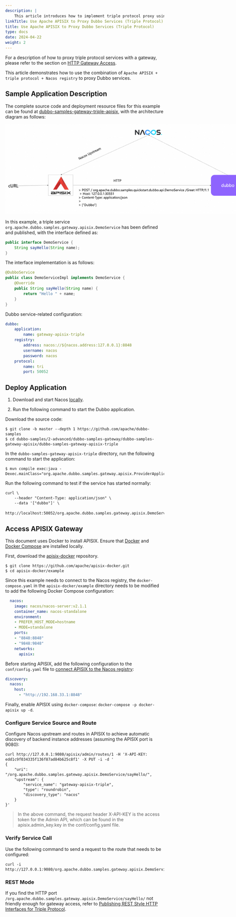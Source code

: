 ```yaml
---
description: |
    This article introduces how to implement triple protocol proxy using Apache APISIX, with Nacos as the registry.
linkTitle: Use Apache APISIX to Proxy Dubbo Services (Triple Protocol)
title: Use Apache APISIX to Proxy Dubbo Services (Triple Protocol)
type: docs
date: 2024-04-22
weight: 2
---
```


For a description of how to proxy triple protocol services with a gateway, please refer to the section on [HTTP Gateway Access](/en/overview/mannual/java-sdk/tasks/gateway/triple/).

This article demonstrates how to use the combination of `Apache APISIX + triple protocol + Nacos registry` to proxy Dubbo services.

## Sample Application Description

The complete source code and deployment resource files for this example can be found at [dubbo-samples-gateway-triple-apisix](https://github.com/apache/dubbo-samples/tree/master/2-advanced/dubbo-samples-gateway/dubbo-samples-gateway-apisix/dubbo-samples-gateway-apisix-triple), with the architecture diagram as follows:

<img style="max-width:800px;height:auto;" src="/imgs/v3/tasks/gateway/apisix-nacos-dubbo.png"/>

In this example, a triple service `org.apache.dubbo.samples.gateway.apisix.DemoService` has been defined and published, with the interface defined as:

```java
public interface DemoService {
	String sayHello(String name);
}
```

The interface implementation is as follows:

```java
@DubboService
public class DemoServiceImpl implements DemoService {
    @Override
    public String sayHello(String name) {
        return "Hello " + name;
    }
}
```

Dubbo service-related configuration:

```yaml
dubbo:
    application:
        name: gateway-apisix-triple
    registry:
        address: nacos://${nacos.address:127.0.0.1}:8848
        username: nacos
        password: nacos
    protocol:
        name: tri
        port: 50052
```

## Deploy Application

1. Download and start Nacos [locally](/en/overview/reference/integrations/nacos/#本地下载).

2. Run the following command to start the Dubbo application.

Download the source code:

```shell
$ git clone -b master --depth 1 https://github.com/apache/dubbo-samples
$ cd dubbo-samples/2-advanced/dubbo-samples-gateway/dubbo-samples-gateway-apisix/dubbo-samples-gateway-apisix-triple
```

In the `dubbo-samples-gateway-apisix-triple` directory, run the following command to start the application:

```shell
$ mvn compile exec:java -Dexec.mainClass="org.apache.dubbo.samples.gateway.apisix.ProviderApplication"
```

Run the following command to test if the service has started normally:

```shell
curl \
    --header "Content-Type: application/json" \
    --data '["dubbo"]' \
    http://localhost:50052/org.apache.dubbo.samples.gateway.apisix.DemoService/sayHello/
```

## Access APISIX Gateway

This document uses Docker to install APISIX. Ensure that [Docker](https://www.docker.com/) and [Docker Compose](https://docs.docker.com/compose/) are installed locally.

First, download the [apisix-docker](https://github.com/apache/apisix-docker) repository.

```shell
$ git clone https://github.com/apache/apisix-docker.git
$ cd apisix-docker/example
```

Since this example needs to connect to the Nacos registry, the `docker-compose.yaml` in the `apisix-docker/example` directory needs to be modified to add the following Docker Compose configuration:

```yaml
  nacos:
    image: nacos/nacos-server:v2.1.1
    container_name: nacos-standalone
    environment:
    - PREFER_HOST_MODE=hostname
    - MODE=standalone
    ports:
    - "8848:8848"
    - "9848:9848"
    networks:
      apisix:
```

Before starting APISIX, add the following configuration to the `conf/config.yaml` file to [connect APISIX to the Nacos registry](https://apisix.apache.org/docs/apisix/discovery/nacos/#service-discovery-via-nacos):

```yaml
discovery:
  nacos:
    host:
      - "http://192.168.33.1:8848"
```

Finally, enable APISIX using `docker-compose`: `docker-compose -p docker-apisix up -d`.

### Configure Service Source and Route

Configure Nacos upstream and routes in APISIX to achieve automatic discovery of backend instance addresses (assuming the APISIX port is 9080):

```shell
curl http://127.0.0.1:9080/apisix/admin/routes/1 -H 'X-API-KEY: edd1c9f034335f136f87ad84b625c8f1' -X PUT -i -d '
{
    "uri": "/org.apache.dubbo.samples.gateway.apisix.DemoService/sayHello/",
    "upstream": {
        "service_name": "gateway-apisix-triple",
        "type": "roundrobin",
        "discovery_type": "nacos"
    }
}'
```

> In the above command, the request header X-API-KEY is the access token for the Admin API, which can be found in the apisix.admin_key.key in the conf/config.yaml file.

### Verify Service Call

Use the following command to send a request to the route that needs to be configured:

```shell
curl -i http://127.0.0.1:9080/org.apache.dubbo.samples.gateway.apisix.DemoService/sayHello/
```

### REST Mode

If you find the HTTP port `/org.apache.dubbo.samples.gateway.apisix.DemoService/sayHello/` not friendly enough for gateway access, refer to [Publishing REST Style HTTP Interfaces for Triple Protocol](/en/overview/mannual/java-sdk/tasks/gateway/triple/#rest-风格接口).

